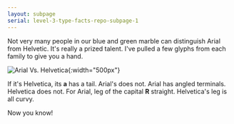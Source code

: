 ```yaml
---
layout: subpage
serial: level-3-type-facts-repo-subpage-1
---
```


Not very many people in our blue and green marble can distinguish Arial from Helvetic. It's really a prized talent. I've pulled a few glyphs from each family to give you a hand.

![Arial Vs. Helvetica]({{site.url}}/svg/type-facts-repo/arial-vs-helvetica.svg "Arial Vs Helvetica"){:width="500px"}

If it's Helvetica, its **a** has a tail. Arial's does not. Arial has angled terminals. Helvetica does not. For Arial, leg of the capital **R** straight. Helvetica's leg is all curvy.

Now you know!